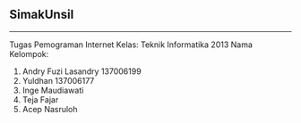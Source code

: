 ## SimakUnsil
---------------------------------------------------------------------
Tugas Pemograman Internet
Kelas: Teknik Informatika 2013
Nama Kelompok: 
1. Andry Fuzi Lasandry 137006199
2. Yuldhan 137006177 
3. Inge Maudiawati
4. Teja Fajar
5. Acep Nasruloh
